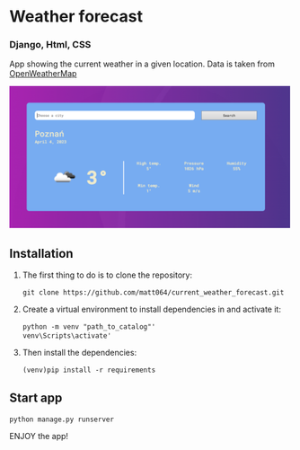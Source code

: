 # Weather forecast 
### Django, Html, CSS

App showing the current weather in a given location. Data is taken from [OpenWeatherMap](https://openweathermap.org)

<img src='weather_forecast/static/readme.png' width='500'>

## Installation 

1. The first thing to do is to clone the repository:
    ```
    git clone https://github.com/matt064/current_weather_forecast.git
    ```

2. Create a virtual environment to install dependencies in and activate it:
    ```
    python -m venv "path_to_catalog"'
    venv\Scripts\activate'
    ```

3. Then install the dependencies:
    ```
    (venv)pip install -r requirements
    ```

## Start app

```
python manage.py runserver
```

ENJOY the app!
